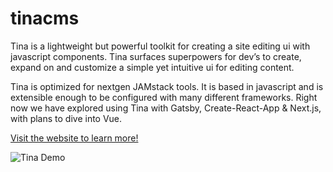 # tinacms

Tina is a lightweight but powerful toolkit for creating a site editing ui with javascript components. Tina surfaces superpowers for dev’s to create, expand on and customize a simple yet intuitive ui for editing content.

Tina is optimized for nextgen JAMstack tools. It is based in javascript and is extensible enough to be configured with many different frameworks. Right now we have explored using Tina with Gatsby, Create-React-App & Next.js, with plans to dive into Vue.

[Visit the website to learn more!](https://tinacms.org/docs/)

![Tina Demo](https://tinacms.org/86eeb01f0e69c12bb5603865954d79ba/temporary_show_tina.gif)
